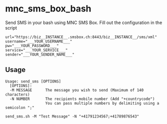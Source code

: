 # mnc_sms_box_bash
Send SMS in your bash using MNC SMS Box.
Fill out the configuration in the script
```
url="https://biz__INSTANCE__.smsbox.ch:8443/biz__INSTANCE__/sms/xml"
username="___YOUR_USERNAME___"
pw="___YOUR_PASSWORD___"
service="___YOUR_SERVICE___"
sender="___YOUR_SENDER_NAME___"
```

## Usage
```
Usage: send_sms [OPTIONS]
  [OPTIONS]:
  -M MESSAGE      The message you wish to send (Maximum of 140 characters)
  -N NUMBER       The recipients mobile number (Add "+countrycode")
                  You can pass multiple numbers by delimiting using a semicolon ";"

send_sms.sh -M "Test Message" -N "+41791234567;+41789876543"
```
